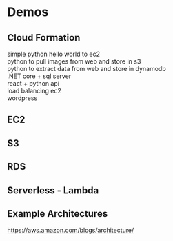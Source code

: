 # Demos
## Cloud Formation
simple python hello world to ec2  
python to pull images from web and store in s3  
python to extract data from web and store in dynamodb  
.NET core + sql server  
react + python api  
load balancing ec2  
wordpress  

## EC2

## S3

## RDS

## Serverless - Lambda

## Example Architectures
https://aws.amazon.com/blogs/architecture/
